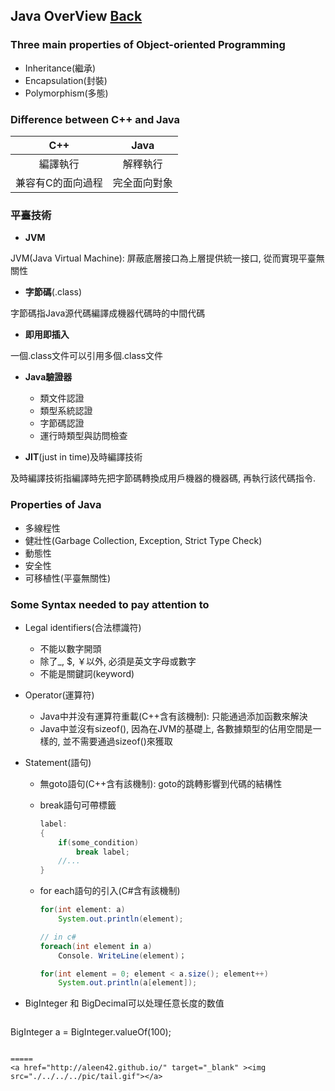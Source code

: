 ## Java OverView [Back](./../Java.md)
### Three main properties of Object-oriented Programming
- Inheritance(繼承)
- Encapsulation(封裝)
- Polymorphism(多態)

### Difference between C++ and Java
C++|Java
:----:|:-----:
編譯執行|解釋執行
兼容有C的面向過程|完全面向對象

### 平臺技術
- **JVM**

JVM(Java Virtual Machine): 屏蔽底層接口為上層提供統一接口, 從而實現平臺無關性

- **字節碼**(.class)

字節碼指Java源代碼編譯成機器代碼時的中間代碼

- **即用即插入**

一個.class文件可以引用多個.class文件

- **Java驗證器**

	- 類文件認證
	- 類型系統認證
	- 字節碼認證
	- 運行時類型與訪問檢查

- **JIT**(just in time)及時編譯技術

及時編譯技術指編譯時先把字節碼轉換成用戶機器的機器碼, 再執行該代碼指令.

### Properties of Java
- 多線程性
- 健壯性(Garbage Collection, Exception, Strict Type Check)
- 動態性
- 安全性
- 可移植性(平臺無關性)

### Some Syntax needed to pay attention to
- Legal identifiers(合法標識符) 
	- 不能以數字開頭
	- 除了_, $, ￥以外, 必須是英文字母或數字
	- 不能是關鍵詞(keyword)

- Operator(運算符)
	- Java中并没有運算符重載(C++含有該機制): 只能通過添加函數來解決
	- Java中並沒有sizeof(), 因為在JVM的基礎上, 各數據類型的佔用空間是一樣的, 並不需要通過sizeof()來獲取

- Statement(語句)
	- 無goto語句(C++含有該機制): goto的跳轉影響到代碼的結構性
	- break語句可帶標籤
	
		```Java
		label:
		{
			if(some_condition)
				break label;
			//...
		}
		```
	- for each語句的引入(C#含有該機制)

		```Java
		for(int element: a)
			System.out.println(element);
		```
		```cs
		// in c#
		foreach(int element in a)
			Console. WriteLine(element)；	
		```
		```java
		for(int element = 0; element < a.size(); element++)
			System.out.println(a[element]);
		```

- BigInteger 和 BigDecimal可以处理任意长度的数值

	```Java
BigInteger a = BigInteger.valueOf(100);
```

=====
<a href="http://aleen42.github.io/" target="_blank" ><img src="./../../../pic/tail.gif"></a>

